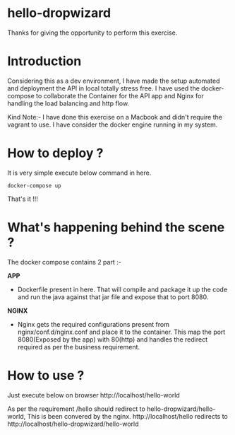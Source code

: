 # hello-dropwizard

Thanks for giving the opportunity to perform this exercise.

# Introduction

Considering this as a dev environment, I have made the setup automated and deployment the API in local totally stress free.
I have used the docker-compose to collaborate the Container for the API app and Nginx for handling the load balancing and http flow.

Kind Note:- I have done this exercise on a Macbook and didn't require the vagrant to use. I have consider the docker engine running in my system.

# How to deploy ?
It is very simple execute below command in here.

`docker-compose up`

That's it !!!

# What's happening behind the scene ?
The docker compose contains 2 part :-

<b> APP </b>
- Dockerfile present in here. That will compile and package it up the code and run the java against that jar file and expose that to port 8080.

<b> NGINX </b>
- Nginx gets the required configurations present from nginx/conf.d/nginx.conf and place it to the container.
This map the port 8080(Exposed by the app) with 80(http) and handles the redirect required as per the business requirement.

# How to use ?
Just execute below on browser
http://localhost/hello-world

As per the requirement /hello should redirect to hello-dropwizard/hello-world, This is been convered by the nginx.
http://localhost/hello redirects to http://localhost/hello-dropwizard/hello-world
